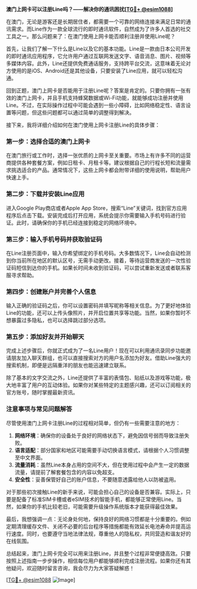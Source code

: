 **澳门上网卡可以注册Line吗？——解决你的通讯困扰[[TG💪+ @esim1088](https://t.me/s/esim1088)]**

在澳门，无论是游客还是长期居住者，都需要一个可靠的网络连接来满足日常的通讯需求。而Line作为一款全球流行的即时通讯软件，自然成为了许多人首选的社交工具之一。那么问题来了：在澳门使用上网卡能否顺利注册并使用Line呢？

首先，让我们了解一下什么是Line以及它的基本功能。Line是一款由日本公司开发的即时通讯应用程序，它允许用户通过互联网发送文字、语音消息、图片、视频等多媒体内容。此外，Line还提供免费通话服务，支持跨平台交流，这意味着无论对方使用的是iOS、Android还是其他设备，只要安装了Line应用，就可以轻松沟通。

回到正题，澳门上网卡是否能用于注册Line呢？答案是肯定的。只要你拥有一张有效的澳门上网卡，并且手机支持蜂窝数据或Wi-Fi功能，就能够成功注册并使用Line。不过，在实际操作过程中可能会遇到一些小障碍，比如网络稳定性、语言设置等问题，但这些问题都可以通过简单的调整得到解决。

接下来，我将详细介绍如何在澳门使用上网卡注册Line的具体步骤：

### 第一步：选择合适的澳门上网卡

在澳门旅行或工作时，选择一张优质的上网卡至关重要。市场上有许多不同的运营商提供各种套餐方案，例如日租卡、月租卡等。建议根据自己的行程长短和流量需求挑选适合的产品。通常情况下，这些上网卡都会附带详细的使用说明，帮助用户快速上手。

### 第二步：下载并安装Line应用

进入Google Play商店或者Apple App Store，搜索“Line”关键词，找到官方应用程序后点击下载。安装完成后打开应用，系统会提示你需要输入手机号码进行验证。此时，请确保你的手机已经连接到稳定的网络环境中。

### 第三步：输入手机号码并获取验证码

在Line注册页面中，输入你希望绑定的手机号码。大多数情况下，Line会自动检测到你当前所在地区的默认区号，无需手动更改。接着，等待运营商发送的一次性验证码短信到达你的手机。如果长时间未收到验证码，可以尝试重新发送或者联系客服寻求帮助。

### 第四步：创建账户并完善个人信息

输入正确的验证码之后，你可以设置密码并填写昵称等相关信息。为了更好地体验Line的功能，还可以上传头像照片，并开启位置共享等功能。当然，如果你暂时不想暴露过多隐私，也可以选择跳过部分选项。

### 第五步：添加好友并开始聊天

完成上述步骤后，你就正式成为了一名Line用户！现在可以利用通讯录同步功能邀请朋友加入聊天群组，也可以直接搜索对方的用户名添加为好友。借助Line强大的搜索机制，即便是远隔重洋的朋友也能迅速建立联系。

除了基本的文字交流之外，Line还提供了丰富的表情包、贴纸以及游戏等功能，极大地丰富了用户的互动体验。如果你对某些特定的主题感兴趣，还可以订阅相关的官方账号，随时掌握最新资讯。

### 注意事项与常见问题解答

尽管使用澳门上网卡注册Line的过程相对简单，但仍有一些需要注意的地方：

1. **网络环境**：确保你的设备处于良好的网络状态下，避免因信号弱而导致注册失败。
2. **语言适配**：部分国家和地区可能需要手动切换语言模式，请根据个人习惯调整至中文界面。
3. **流量消耗**：虽然Line本身占用的空间不大，但在使用过程中会产生一定的数据流量，请提前了解套餐包含的内容以免超支。
4. **安全性**：妥善保管好自己的账户信息，不要随意透露给他人以防被盗用。

对于那些初次接触Line的新手来说，可能会担心自己的设备是否兼容。实际上，只要是配备了标准SIM卡槽或者eSIM技术的智能手机，都能够正常使用Line。当然，如果你的手机比较老旧，可能需要升级操作系统版本才能获得最佳效果。

最后，我想强调一点：无论身处何地，保持良好的网络习惯都是十分重要的。例如定期清理缓存文件、关闭不必要的后台程序等措施都能有效延长电池寿命并提高运行速度。同时，也要遵守当地法律法规，尊重他人的隐私权，共同营造和谐友好的在线氛围。

总结起来，澳门上网卡完全可以用来注册Line，并且整个过程非常便捷高效。只要按照上述指南一步步操作，相信每位用户都能够顺利完成注册流程。如果你还有其他疑问，欢迎随时留言咨询，我会尽力为大家答疑解惑！

[[TG💪+ @esim1088](https://t.me/s/esim1088) ![Image](https://i.postimg.cc/4NQfJmqS/Snipaste-2025-05-13-00-14-12.png)]